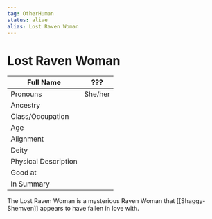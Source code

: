 ```yaml
---
tag: OtherHuman
status: alive
alias: Lost Raven Woman
---
```

# Lost Raven Woman
| Full Name            | ??? |
| -------------------- | -------------------- |
| Pronouns             | She/her               |
| Ancestry             |            |
| Class/Occupation     |            |
| Age                  |                      |
| Alignment            |                      |
| Deity                |                      |
| Physical Description |                      |
| Good at              |                      |
| In Summary           |                      |

The Lost Raven Woman is a mysterious Raven Woman that [[Shaggy-Shemven]] appears to have fallen in love with. 